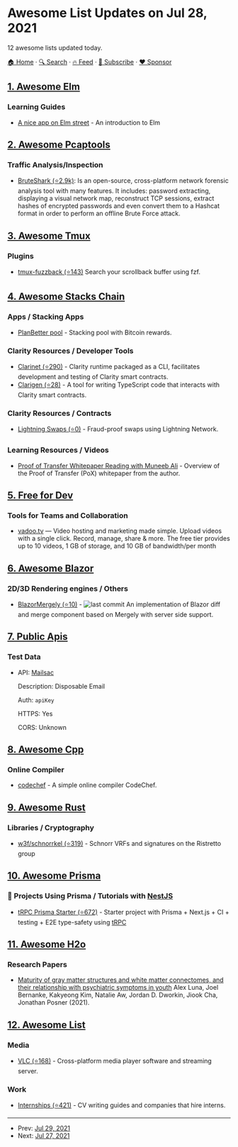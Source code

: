 # Awesome List Updates on Jul 28, 2021

12 awesome lists updated today.

[🏠 Home](/README.md) · [🔍 Search](https://www.trackawesomelist.com/search/) · [🔥 Feed](https://www.trackawesomelist.com/rss.xml) · [📮 Subscribe](https://trackawesomelist.us17.list-manage.com/subscribe?u=d2f0117aa829c83a63ec63c2f&id=36a103854c) · [❤️  Sponsor](https://github.com/sponsors/theowenyoung)



## [1. Awesome Elm](/content/sporto/awesome-elm/README.md)

### Learning Guides

*   [A nice app on Elm street](https://madewithlove.com/blog/software-engineering/using-elm-with-react-a-nice-app-on-elm-street/) - An introduction to Elm

## [2. Awesome Pcaptools](/content/caesar0301/awesome-pcaptools/README.md)

### Traffic Analysis/Inspection

*   [BruteShark (⭐2.9k)](https://github.com/odedshimon/BruteShark): Is an open-source, cross-platform network forensic analysis tool with many features. It includes: password extracting,  displaying a visual network map, reconstruct TCP sessions, extract hashes of encrypted passwords and even convert them to a Hashcat format in order to perform an offline Brute Force attack.

## [3. Awesome Tmux](/content/rothgar/awesome-tmux/README.md)

### Plugins

*   [tmux-fuzzback (⭐143)](https://github.com/roosta/tmux-fuzzback) Search your scrollback buffer using fzf.

## [4. Awesome Stacks Chain](/content/friedger/awesome-stacks-chain/README.md)

### Apps / Stacking Apps

*   [PlanBetter pool](https://planbetter.org/) - Stacking pool with Bitcoin rewards.

### Clarity Resources / Developer Tools

*   [Clarinet (⭐290)](https://github.com/hirosystems/clarinet) - Clarity runtime packaged as a CLI, facilitates development and testing of Clarity smart contracts.
*   [Clarigen (⭐28)](https://github.com/obylabs/clarigen) - A tool for writing TypeScript code that interacts with Clarity smart contracts.

### Clarity Resources / Contracts

*   [Lightning Swaps (⭐0)](https://github.com/radicleart/clarity-rstack/blob/master/contracts/lightning-swaps-v1.clar) - Fraud-proof swaps using Lightning Network.

### Learning Resources / Videos

*   [Proof of Transfer Whitepaper Reading with Muneeb Ali](https://www.youtube.com/watch?v=NY_eUrIcWOY\&t=3s) - Overview of the Proof of Transfer (PoX) whitepaper from the author.

## [5. Free for Dev](/content/ripienaar/free-for-dev/README.md)

### Tools for Teams and Collaboration

*   [vadoo.tv](https://vadoo.tv/) — Video hosting and marketing made simple. Upload videos with a single click. Record, manage, share & more. The free tier provides up to 10 videos, 1 GB of storage, and 10 GB of bandwidth/per month

## [6. Awesome Blazor](/content/AdrienTorris/awesome-blazor/README.md)

### 2D/3D Rendering engines / Others

*   [BlazorMergely (⭐10)](https://github.com/akovac35/BlazorMergely) - ![last commit](https://img.shields.io/github/last-commit/akovac35/BlazorMergely?style=flat-square\&cacheSeconds=86400) An implementation of Blazor diff and merge component based on Mergely with server side support.

## [7. Public Apis](/content/public-apis/public-apis/README.md)

### Test Data

- API: [Mailsac](https://mailsac.com/docs/api)

  Description: Disposable Email

  Auth: `apiKey`

  HTTPS: Yes

  CORS: Unknown



## [8. Awesome Cpp](/content/fffaraz/awesome-cpp/README.md)

### Online Compiler

*   [codechef](https://www.codechef.com/ide) - A simple online compiler CodeChef.

## [9. Awesome Rust](/content/rust-unofficial/awesome-rust/README.md)

### Libraries / Cryptography

*   [w3f/schnorrkel (⭐319)](https://github.com/w3f/schnorrkel) - Schnorr VRFs and signatures on the Ristretto group

## [10. Awesome Prisma](/content/catalinmiron/awesome-prisma/README.md)

### :space_invader: Projects Using Prisma / Tutorials with [NestJS](https://nestjs.com/)

*   [tRPC Prisma Starter (⭐672)](https://github.com/trpc/examples-next-prisma-starter) - Starter project with Prisma + Next.js + CI + testing + E2E type-safety using [tRPC](https://trpc.io)

## [11. Awesome H2o](/content/h2oai/awesome-h2o/README.md)

### Research Papers

*   [Maturity of gray matter structures and white matter connectomes, and their relationship with psychiatric symptoms in youth](https://onlinelibrary.wiley.com/doi/full/10.1002/hbm.25565) Alex Luna, Joel Bernanke, Kakyeong Kim, Natalie Aw, Jordan D. Dworkin, Jiook Cha, Jonathan Posner (2021).

## [12. Awesome List](/content/sindresorhus/awesome/README.md)

### Media

*   [VLC (⭐168)](https://github.com/mfkl/awesome-vlc#readme) - Cross-platform media player software and streaming server.

### Work

*   [Internships (⭐421)](https://github.com/lodthe/awesome-internships#readme) - CV writing guides and companies that hire interns.

---

- Prev: [Jul 29, 2021](/content/2021/07/29/README.md)
- Next: [Jul 27, 2021](/content/2021/07/27/README.md)